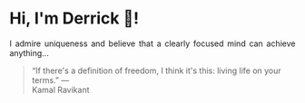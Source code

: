 # Hi, I'm Derrick 👋!
<p align="justify">I admire uniqueness and believe that a clearly focused mind can achieve anything...</p> 
<!-- #quote-start -->
<blockquote>&ldquo;If there's a definition of freedom, I think it's this: living life on your terms.&rdquo; &mdash; <footer>Kamal Ravikant</footer></blockquote>
<!-- #quote-end -->
